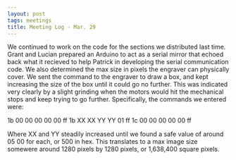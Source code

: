 ```yaml
---
layout: post
tags: meetings
title: Meeting Log - Mar. 29
---
```


We continued to work on the code for the sections we distributed last time. Grant and Lucian prepared an Arduino to act as a serial mirror that echoed back what it recieved to help Patrick in developing the serial communication code. We also determined the max size in pixels the engraver can physically cover. We sent the command to the engraver to draw a box, and kept increasing the size of the box until it could go no further. This was indicated very clearly by a slight grinding when the motors would hit the mechanical stops and keep trying to go further. Specifically, the commands we entered were:

1b 00 00 00 00 00 ff
1b XX XX YY YY 01 ff
1c 00 00 00 00 00 ff

Where XX and YY steadily increased until we found a safe value of around 05 00 for each, or 500 in hex. This translates to a max image size somewere around 1280 pixels by 1280 pixels, or 1,638,400 square pixels.
